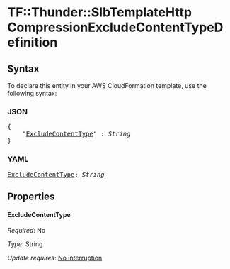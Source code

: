 # TF::Thunder::SlbTemplateHttp CompressionExcludeContentTypeDefinition

## Syntax

To declare this entity in your AWS CloudFormation template, use the following syntax:

### JSON

<pre>
{
    "<a href="#excludecontenttype" title="ExcludeContentType">ExcludeContentType</a>" : <i>String</i>
}
</pre>

### YAML

<pre>
<a href="#excludecontenttype" title="ExcludeContentType">ExcludeContentType</a>: <i>String</i>
</pre>

## Properties

#### ExcludeContentType

_Required_: No

_Type_: String

_Update requires_: [No interruption](https://docs.aws.amazon.com/AWSCloudFormation/latest/UserGuide/using-cfn-updating-stacks-update-behaviors.html#update-no-interrupt)

